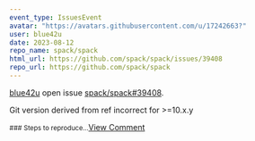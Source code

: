 ```yaml
---
event_type: IssuesEvent
avatar: "https://avatars.githubusercontent.com/u/17242663?"
user: blue42u
date: 2023-08-12
repo_name: spack/spack
html_url: https://github.com/spack/spack/issues/39408
repo_url: https://github.com/spack/spack
---
```


<a href='https://github.com/blue42u' target='_blank'>blue42u</a> open issue <a href='https://github.com/spack/spack/issues/39408' target='_blank'>spack/spack#39408</a>.

<p>Git version derived from ref incorrect for >=10.x.y</p><small>### Steps to reproduce...</small><a href='https://github.com/spack/spack/issues/39408' target='_blank'>View Comment</a>